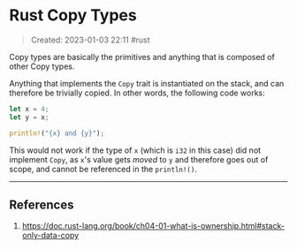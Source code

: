 # Rust Copy Types
> Created: 2023-01-03 22:11
> #rust

Copy types are basically the primitives and anything that is composed of other Copy types.

Anything that implements the `Copy` trait is instantiated on the stack, and can therefore be trivially copied. In other words, the following code works:

```rust
let x = 4;
let y = x;

println!("{x} and {y}");
```

This would not work if the type of `x` (which is `i32` in this case) did not implement `Copy`, as `x`'s value gets _moved_ to `y` and therefore goes out of scope, and cannot be referenced in the `println!()`.

----

## References
1. https://doc.rust-lang.org/book/ch04-01-what-is-ownership.html#stack-only-data-copy